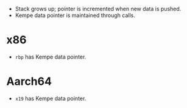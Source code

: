 
  * Stack grows up; pointer is incremented when new data is pushed.
  * Kempe data pointer is maintained through calls.

# x86

  * `rbp` has Kempe data pointer.

# Aarch64

  * `x19` has Kempe data pointer.
  <!-- `r18` maybe? -->
